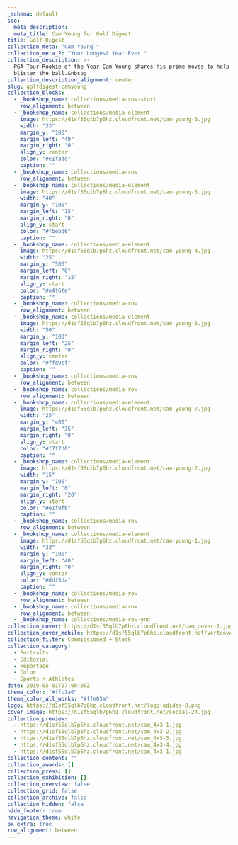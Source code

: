 ```yaml
---
_schema: default
seo:
  meta_description:
  meta_title: Cam Young for Golf Digest
title: Golf Digest
collection_meta: "Cam Young "
collection_meta_2: "Your Longest Year Ever "
collection_description: >-
  PGA Tour Rookie of the Year Cam Young shares his prime moves to help you
  blister the ball.&nbsp;
collection_description_alignment: center
slug: golfdigest-camyoung
collection_blocks:
  - _bookshop_name: collections/media-row-start
    row_alignment: between
  - _bookshop_name: collections/media-element
    image: https://d1sf55qlb7p6hz.cloudfront.net/cam-young-6.jpg
    width: "33"
    margin_y: "100"
    margin_left: "40"
    margin_right: "0"
    align_y: center
    color: "#e1f3dd"
    caption: ""
  - _bookshop_name: collections/media-row
    row_alignment: between
  - _bookshop_name: collections/media-element
    image: https://d1sf55qlb7p6hz.cloudfront.net/cam-young-3.jpg
    width: "40"
    margin_y: "100"
    margin_left: "15"
    margin_right: "0"
    align_y: start
    color: "#fbebd6"
    caption: ""
  - _bookshop_name: collections/media-element
    image: https://d1sf55qlb7p6hz.cloudfront.net/cam-young-4.jpg
    width: "25"
    margin_y: "500"
    margin_left: "0"
    margin_right: "15"
    align_y: start
    color: "#e4f6fe"
    caption: ""
  - _bookshop_name: collections/media-row
    row_alignment: between
  - _bookshop_name: collections/media-element
    image: https://d1sf55qlb7p6hz.cloudfront.net/cam-young-5.jpg
    width: "50"
    margin_y: "100"
    margin_left: "25"
    margin_right: "0"
    align_y: center
    color: "#ffd9cf"
    caption: ""
  - _bookshop_name: collections/media-row
    row_alignment: between
  - _bookshop_name: collections/media-row
    row_alignment: between
  - _bookshop_name: collections/media-element
    image: https://d1sf55qlb7p6hz.cloudfront.net/cam-young-7.jpg
    width: "25"
    margin_y: "400"
    margin_left: "35"
    margin_right: "0"
    align_y: start
    color: "#f7f7d0"
    caption: ""
  - _bookshop_name: collections/media-element
    image: https://d1sf55qlb7p6hz.cloudfront.net/cam-young-2.jpg
    width: "15"
    margin_y: "100"
    margin_left: "0"
    margin_right: "20"
    align_y: start
    color: "#e1f9fb"
    caption: ""
  - _bookshop_name: collections/media-row
    row_alignment: between
  - _bookshop_name: collections/media-element
    image: https://d1sf55qlb7p6hz.cloudfront.net/cam-young-1.jpg
    width: "33"
    margin_y: "100"
    margin_left: "40"
    margin_right: "0"
    align_y: center
    color: "#ddf5da"
    caption: ""
  - _bookshop_name: collections/media-row
    row_alignment: between
  - _bookshop_name: collections/media-row
    row_alignment: between
  - _bookshop_name: collections/media-row-end
collection_cover: https://d1sf55qlb7p6hz.cloudfront.net/cam_cover-1.jpg
collection_cover_mobile: https://d1sf55qlb7p6hz.cloudfront.net/vertcovers-07-15.jpg
collection_filter: Commissioned + Stock
collection_category:
  - Portraits
  - Editorial
  - Reportage
  - Color
  - Sports + Athletes
date: 2019-05-01T07:00:00Z
theme_color: "#ffc1a0"
theme_color_all_works: "#ffe05a"
logo: https://d1sf55qlb7p6hz.cloudfront.net/logo-adidas-8.png
cover_image: https://d1sf55qlb7p6hz.cloudfront.net/social-24.jpg
collection_preview:
  - https://d1sf55qlb7p6hz.cloudfront.net/cam_4x3-1.jpg
  - https://d1sf55qlb7p6hz.cloudfront.net/cam_4x3-2.jpg
  - https://d1sf55qlb7p6hz.cloudfront.net/cam_4x3-3.jpg
  - https://d1sf55qlb7p6hz.cloudfront.net/cam_4x3-4.jpg
  - https://d1sf55qlb7p6hz.cloudfront.net/cam_4x3-1.jpg
collection_content: ""
collection_awards: []
collection_press: []
collection_exhibition: []
collection_overview: false
collection_grid: false
collection_archive: false
collection_hidden: false
hide_footer: true
navigation_theme: white
px_extra: true
row_alignment: between
---
```

